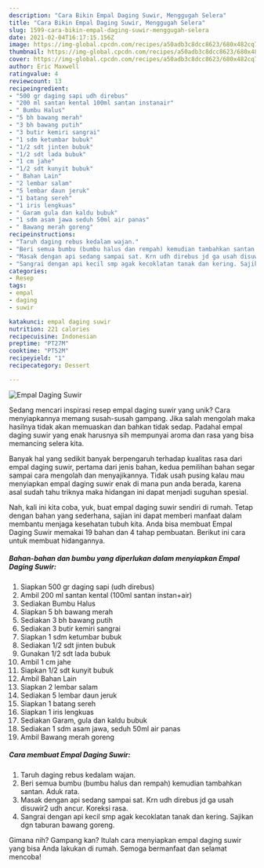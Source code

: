 ```yaml
---
description: "Cara Bikin Empal Daging Suwir, Menggugah Selera"
title: "Cara Bikin Empal Daging Suwir, Menggugah Selera"
slug: 1599-cara-bikin-empal-daging-suwir-menggugah-selera
date: 2021-02-04T16:17:15.156Z
image: https://img-global.cpcdn.com/recipes/a50adb3c8dcc8623/680x482cq70/empal-daging-suwir-foto-resep-utama.jpg
thumbnail: https://img-global.cpcdn.com/recipes/a50adb3c8dcc8623/680x482cq70/empal-daging-suwir-foto-resep-utama.jpg
cover: https://img-global.cpcdn.com/recipes/a50adb3c8dcc8623/680x482cq70/empal-daging-suwir-foto-resep-utama.jpg
author: Eric Maxwell
ratingvalue: 4
reviewcount: 13
recipeingredient:
- "500 gr daging sapi udh direbus"
- "200 ml santan kental 100ml santan instanair"
- " Bumbu Halus"
- "5 bh bawang merah"
- "3 bh bawang putih"
- "3 butir kemiri sangrai"
- "1 sdm ketumbar bubuk"
- "1/2 sdt jinten bubuk"
- "1/2 sdt lada bubuk"
- "1 cm jahe"
- "1/2 sdt kunyit bubuk"
- " Bahan Lain"
- "2 lembar salam"
- "5 lembar daun jeruk"
- "1 batang sereh"
- "1 iris lengkuas"
- " Garam gula dan kaldu bubuk"
- "1 sdm asam jawa seduh 50ml air panas"
- " Bawang merah goreng"
recipeinstructions:
- "Taruh daging rebus kedalam wajan."
- "Beri semua bumbu (bumbu halus dan rempah) kemudian tambahkan santan. Aduk rata."
- "Masak dengan api sedang sampai sat. Krn udh direbus jd ga usah disuwir2 udh ancur. Koreksi rasa."
- "Sangrai dengan api kecil smp agak kecoklatan tanak dan kering. Sajikan dgn taburan bawang goreng."
categories:
- Resep
tags:
- empal
- daging
- suwir

katakunci: empal daging suwir 
nutrition: 221 calories
recipecuisine: Indonesian
preptime: "PT27M"
cooktime: "PT52M"
recipeyield: "1"
recipecategory: Dessert

---
```



![Empal Daging Suwir](https://img-global.cpcdn.com/recipes/a50adb3c8dcc8623/680x482cq70/empal-daging-suwir-foto-resep-utama.jpg)

Sedang mencari inspirasi resep empal daging suwir yang unik? Cara menyiapkannya memang susah-susah gampang. Jika salah mengolah maka hasilnya tidak akan memuaskan dan bahkan tidak sedap. Padahal empal daging suwir yang enak harusnya sih mempunyai aroma dan rasa yang bisa memancing selera kita.



Banyak hal yang sedikit banyak berpengaruh terhadap kualitas rasa dari empal daging suwir, pertama dari jenis bahan, kedua pemilihan bahan segar sampai cara mengolah dan menyajikannya. Tidak usah pusing kalau mau menyiapkan empal daging suwir enak di mana pun anda berada, karena asal sudah tahu triknya maka hidangan ini dapat menjadi suguhan spesial.


Nah, kali ini kita coba, yuk, buat empal daging suwir sendiri di rumah. Tetap dengan bahan yang sederhana, sajian ini dapat memberi manfaat dalam membantu menjaga kesehatan tubuh kita. Anda bisa membuat Empal Daging Suwir memakai 19 bahan dan 4 tahap pembuatan. Berikut ini cara untuk membuat hidangannya.

<!--inarticleads1-->

##### Bahan-bahan dan bumbu yang diperlukan dalam menyiapkan Empal Daging Suwir:

1. Siapkan 500 gr daging sapi (udh direbus)
1. Ambil 200 ml santan kental (100ml santan instan+air)
1. Sediakan  Bumbu Halus
1. Siapkan 5 bh bawang merah
1. Sediakan 3 bh bawang putih
1. Sediakan 3 butir kemiri sangrai
1. Siapkan 1 sdm ketumbar bubuk
1. Sediakan 1/2 sdt jinten bubuk
1. Gunakan 1/2 sdt lada bubuk
1. Ambil 1 cm jahe
1. Siapkan 1/2 sdt kunyit bubuk
1. Ambil  Bahan Lain
1. Siapkan 2 lembar salam
1. Sediakan 5 lembar daun jeruk
1. Siapkan 1 batang sereh
1. Siapkan 1 iris lengkuas
1. Sediakan  Garam, gula dan kaldu bubuk
1. Sediakan 1 sdm asam jawa, seduh 50ml air panas
1. Ambil  Bawang merah goreng




<!--inarticleads2-->

##### Cara membuat Empal Daging Suwir:

1. Taruh daging rebus kedalam wajan.
1. Beri semua bumbu (bumbu halus dan rempah) kemudian tambahkan santan. Aduk rata.
1. Masak dengan api sedang sampai sat. Krn udh direbus jd ga usah disuwir2 udh ancur. Koreksi rasa.
1. Sangrai dengan api kecil smp agak kecoklatan tanak dan kering. Sajikan dgn taburan bawang goreng.




Gimana nih? Gampang kan? Itulah cara menyiapkan empal daging suwir yang bisa Anda lakukan di rumah. Semoga bermanfaat dan selamat mencoba!
